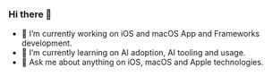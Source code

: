### Hi there 👋

- 🔭 I’m currently working on iOS and macOS App and Frameworks development. 
- 🌱 I’m currently learning on AI adoption, AI tooling and usage. 
- 💬 Ask me about anything on iOS, macOS and Apple technologies. 

<!--
**mohsinkhawas/mohsinkhawas** is a ✨ _special_ ✨ repository because its `README.md` (this file) appears on your GitHub profile.

Here are some ideas to get you started:

- 🔭 I’m currently working on ...
- 🌱 I’m currently learning ...
- 👯 I’m looking to collaborate on ...
- 🤔 I’m looking for help with ...
- 💬 Ask me about ...
- 📫 How to reach me: ...
- 😄 Pronouns: ...
- ⚡ Fun fact: ...
-->
